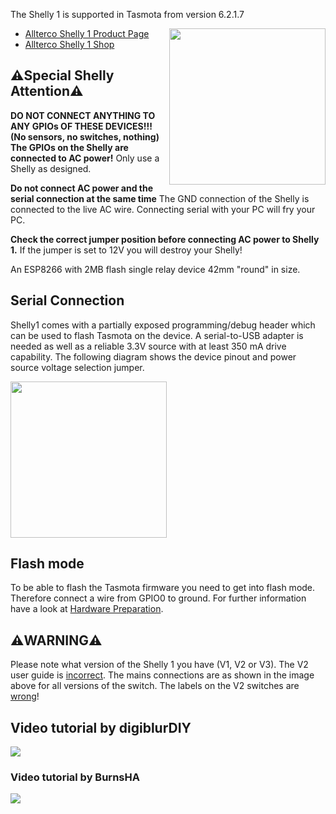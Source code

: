The Shelly 1 is supported in Tasmota from version 6.2.1.7<br>

<img src="https://shelly.cloud/wp-content/uploads/2018/11/shelly1_thumb.png" width="250" align="right" />

* [Allterco Shelly 1 Product Page](https://shelly.cloud/shelly1-open-source/)
* [Allterco Shelly 1 Shop](https://shelly.cloud/product/shelly-1-open-source/)

## ⚠️️Special Shelly Attention⚠️️

**DO NOT CONNECT ANYTHING TO ANY GPIOs OF THESE DEVICES!!! (No sensors, no switches, nothing) <br>
The GPIOs on the Shelly are connected to AC power!** Only use a Shelly as designed. 

**Do not connect AC power and the serial connection at the same time**
The GND connection of the Shelly is connected to the live AC wire. Connecting serial with your PC will fry your PC.

**Check the correct jumper position before connecting AC power to Shelly 1.**
If the jumper is set to 12V you will destroy your Shelly!

An ESP8266 with 2MB flash single relay device 42mm "round" in size.

## Serial Connection
Shelly1 comes with a partially exposed programming/debug header which can be used to flash Tasmota on the device. A serial-to-USB adapter is needed as well as a reliable 3.3V source with at least 350 mA drive capability. The following diagram shows the device pinout and power source voltage selection jumper.

<img src="https://github.com/arendst/arendst.github.io/blob/master/media/shelly/shelly1_pinout-800x433.jpg" height="250" />

## Flash mode
To be able to flash the Tasmota firmware you need to get into flash mode. Therefore connect a wire from GPIO0 to ground. For further information have a look at [Hardware Preparation](installation/Hardware-Preparation#bringing-the-module-in-flash-mode).

## **⚠️️WARNING⚠️️**
Please note what version of the Shelly 1 you have (V1, V2 or V3). The V2 user guide is [incorrect](https://gallery.mailchimp.com/0d9bf8d9ddf1b29f33cb71ba5/images/cb16c7b5-5887-4ef2-b6c1-6e90ccaf648a.png?mc_cid=0a274764f3&mc_eid=05c10a130f). The mains connections are as shown in the image above for all versions of the switch. The labels on the V2 switches are [wrong](https://gallery.mailchimp.com/0d9bf8d9ddf1b29f33cb71ba5/images/cb16c7b5-5887-4ef2-b6c1-6e90ccaf648a.png?mc_cid=0a274764f3&mc_eid=05c10a130f)!
## Video tutorial by digiblurDIY
[![](http://img.youtube.com/vi/mSENAY9_AlI/0.jpg)](http://www.youtube.com/watch?v=mSENAY9_AlI "")
### Video tutorial by BurnsHA
[![](http://img.youtube.com/vi/O5MT5t1DT6A/0.jpg)](http://www.youtube.com/watch?v=O5MT5t1DT6A "")